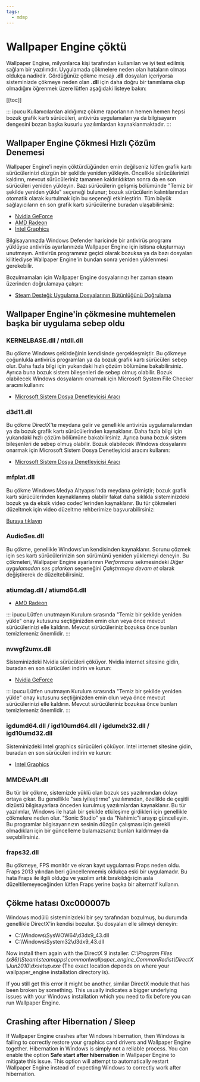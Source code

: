 ```yaml
---
tags:
  - mdmp
---
```


# Wallpaper Engine çöktü

Wallpaper Engine, milyonlarca kişi tarafından kullanılan ve iyi test edilmiş sağlam bir yazılımdır. Uygulamada çökmelere neden olan hataların olması oldukça nadirdir. Gördüğünüz çökme mesajı **.dll** dosyaları içeriyorsa sisteminizde çökmeye neden olan **.dll** için daha doğru bir tanımlama olup olmadığını öğrenmek üzere lütfen aşağıdaki listeye bakın:

[[toc]]

::: ipucu Kullanıcılardan aldığımız çökme raporlarının hemen hemen hepsi bozuk grafik kartı sürücüleri, antivirüs uygulamaları ya da bilgisayarın dengesini bozan başka kusurlu yazılımlardan kaynaklanmaktadır. :::

## Wallpaper Engine Çökmesi Hızlı Çözüm Denemesi

Wallpaper Engine'i neyin çöktürdüğünden emin değilseniz lütfen grafik kartı sürücülerinizi düzgün bir şekilde yeniden yükleyin. Öncelikle sürücülerinizi kaldırın, mevcut sürücüleriniz tamamen kaldırıldıktan sonra da en son sürücüleri yeniden yükleyin. Bazı sürücülerin gelişmiş bölümünde "Temiz bir şekilde yeniden yükle" seçeneği bulunur; bozuk sürücülerin kalıntılarından otomatik olarak kurtulmak için bu seçeneği etkinleştirin. Tüm büyük sağlayıcıların en son grafik kartı sürücülerine buradan ulaşabilirsiniz:

* [Nvidia GeForce](https://www.nvidia.com/Download/index.aspx)
* [AMD Radeon](https://www.amd.com/support)
* [Intel Graphics](https://downloadcenter.intel.com/product/80939/Graphics-Drivers)

Bilgisayarınızda Windows Defender haricinde bir antivirüs programı yüklüyse antivirüs ayarlarınızda Wallpaper Engine için istisna oluşturmayı unutmayın. Antivirüs programınız geçici olarak bozuksa ya da bazı dosyaları kilitlediyse Wallpaper Engine'in bundan sonra yeniden yüklenmesi gerekebilir.

Bozulmamaları için Wallpaper Engine dosyalarınızı her zaman steam üzerinden doğrulamaya çalışın:

* [Steam Desteği: Uygulama Dosyalarının Bütünlüğünü Doğrulama](https://support.steampowered.com/kb_article.php?ref=2037-QEUH-3335)

## Wallpaper Engine'in çökmesine muhtemelen başka bir uygulama sebep oldu

### KERNELBASE.dll / ntdll.dll

Bu çökme Windows çekirdeğinin kendisinde gerçekleşmiştir. Bu çökmeye çoğunlukla antivirüs programları ya da bozuk grafik kartı sürücüleri sebep olur. Daha fazla bilgi için yukarıdaki hızlı çözüm bölümüne bakabilirsiniz. Ayrıca buna bozuk sistem bileşenleri de sebep olmuş olabilir. Bozuk olabilecek Windows dosyalarını onarmak için Microsoft System File Checker aracını kullanın:

* [Microsoft Sistem Dosya Denetleyicisi Aracı](https://support.microsoft.com/en-us/help/929833/use-the-system-file-checker-tool-to-repair-missing-or-corrupted-system)

### d3d11.dll

Bu çökme DirectX'te meydana gelir ve genellikle antivirüs uygulamalarından ya da bozuk grafik kartı sürücülerinden kaynaklanır. Daha fazla bilgi için yukarıdaki hızlı çözüm bölümüne bakabilirsiniz. Ayrıca buna bozuk sistem bileşenleri de sebep olmuş olabilir. Bozuk olabilecek Windows dosyalarını onarmak için Microsoft Sistem Dosya Denetleyicisi aracını kullanın:

* [Microsoft Sistem Dosya Denetleyicisi Aracı](https://support.microsoft.com/en-us/help/929833/use-the-system-file-checker-tool-to-repair-missing-or-corrupted-system)

### mfplat.dll

Bu çökme Windows Medya Altyapısı'nda meydana gelmiştir; bozuk grafik kartı sürücülerinden kaynaklanmış olabilir fakat daha sıklıkla sisteminizdeki bozuk ya da eksik video codec'lerinden kaynaklanır. Bu tür çökmeleri düzeltmek için video düzeltme rehberimize başvurabilirsiniz:

[Buraya tıklayın](/noshow/notplaying.html)

### AudioSes.dll

Bu çökme, genellikle Windows'un kendisinden kaynaklanır. Sorunu çözmek için ses kartı sürücülerinizin son sürümünü yeniden yüklemeyi deneyin. Bu çökmeleri, Wallpaper Engine ayarlarının *Performans* sekmesindeki *Diğer uygulamadan ses çalarken* seçeneğini *Çalıştırmaya devam et* olarak değiştirerek de düzeltebilirsiniz.

### atiumdag.dll / atiumd64.dll

* [AMD Radeon](https://www.amd.com/support)

::: ipucu Lütfen unutmayın Kurulum sırasında "Temiz bir şekilde yeniden yükle" onay kutusunu seçtiğinizden emin olun veya önce mevcut sürücülerinizi elle kaldırın. Mevcut sürücüleriniz bozuksa önce bunları temizlemeniz önemlidir. :::

### nvwgf2umx.dll

Sisteminizdeki Nvidia sürücüleri çöküyor. Nvidia internet sitesine gidin, buradan en son sürücüleri indirin ve kurun:

* [Nvidia GeForce](https://www.nvidia.com/Download/index.aspx)

::: ipucu Lütfen unutmayın Kurulum sırasında "Temiz bir şekilde yeniden yükle" onay kutusunu seçtiğinizden emin olun veya önce mevcut sürücülerinizi elle kaldırın. Mevcut sürücüleriniz bozuksa önce bunları temizlemeniz önemlidir. :::

### igdumd64.dll / igd10umd64.dll / igdumdx32.dll / igd10umd32.dll

Sisteminizdeki Intel graphics sürücüleri çöküyor. Intel internet sitesine gidin, buradan en son sürücüleri indirin ve kurun:

* [Intel Graphics](https://downloadcenter.intel.com/product/80939/Graphics-Drivers)


### MMDEvAPI.dll

Bu tür bir çökme, sistemizde yüklü olan bozuk ses yazılımından dolayı ortaya çıkar. Bu genellikle "ses iyileştirme" yazılımından, özellikle de çeşitli dizüstü bilgisayarlara önceden kurulmuş yazılımlardan kaynaklanır. Bu tür yazılımlar, Windows ile hatalı bir şekilde etkileşime girdikleri için genellikle çökmelere neden olur. "Sonic Studio" ya da "Nahimic"i arayıp güncelleyin. Bu programlar bilgisayarınızın sesinin düzgün çalışması için gerekli olmadıkları için bir güncelleme bulamazsanız bunları kaldırmayı da seçebilirsiniz.

### fraps32.dll

Bu çökmeye, FPS monitör ve ekran kayıt uygulaması Fraps neden oldu. Fraps 2013 yılından beri güncellenmemiş oldukça eski bir uygulamadır. Bu hata Fraps ile ilgili olduğu ve yazılım artık bırakıldığı için asla düzeltilemeyeceğinden lütfen Fraps yerine başka bir alternatif kullanın.

## Çökme hatası 0xc000007b

Windows modülü sisteminizdeki bir şey tarafından bozulmuş, bu durumda genellikle DirectX'in kendisi bozulur. Şu dosyaları elle silmeyi deneyin:

* C:\Windows\SysWOW64\d3dx9_43.dll
* C:\Windows\System32\d3dx9_43.dll

Now install them again with the DirectX 9 installer: *C:\Program Files (x86)\Steam\steamapps\common\wallpaper_engine\_CommonRedist\DirectX\Jun2010\dxsetup.exe* (The exact location depends on where your wallpaper_engine installation directory is).

If you still get this error it might be another, similar DirectX module that has been broken by something. This usually indicates a bigger underlying issues with your Windows installation which you need to fix before you can run Wallpaper Engine.

## Crashing after Hibernation / Sleep

If Wallpaper Engine crashes after Windows hibernation, then Windows is failing to correctly restore your graphics card drivers and Wallpaper Engine together. Hibernation in Windows is simply not a reliable process. You can enable the option **Safe start after hibernation** in Wallpaper Engine to mitigate this issue. This option will attempt to automatically restart Wallpaper Engine instead of expecting Windows to correctly work after hibernation.